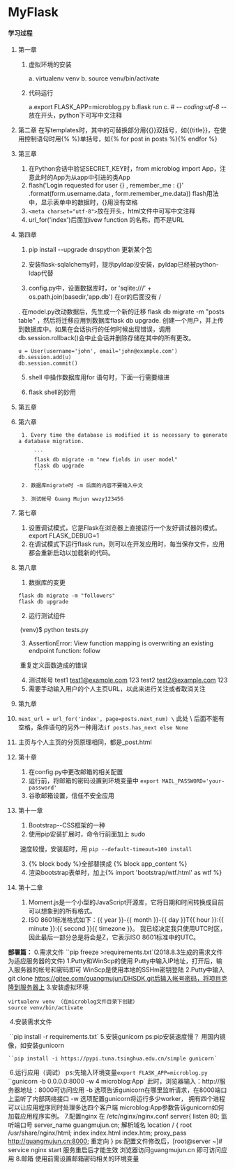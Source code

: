 # MyFlask

#### 学习过程

1. 第一章

   1. 虚拟环境的安装

   		a. virtualenv venv
   	b. source venv/bin/activate

   2. 代码运行

   		a.export FLASK_APP=microblog.py 
   	b.flask run
   	c. # -*- coding:utf-8 -*- 放在开头，python下可写中文注释

2. 第二章
   在写templates时，其中的可替换部分用{{}}双括号，如{{title}}，在使用控制语句时用{% %}单括号，如{% for post in posts %}{% endfor %}

3. 第三章

   1. 在Python会话中验证SECRET_KEY时，from microblog import App，注意此时的App为从app中引进的类App
   2. flash('Login requested for  user {} , remember_me : {}' .format(form.username.data , form.remember_me.data)) flash用法中，显示表单中的数据时，{}用没有空格
   3. ``<meta charset="utf-8">``放在开头，html文件中可写中文注释
   4. url_for('index')后面加ivew function 的名称，而不是URL

4. 第四章

   1. pip install --upgrade dnspython 更新某个包

   2. 安装flask-sqlalchemy时，提示pyldap没安装，pyldap已经被python-ldap代替

   3. config.py中，设置数据库时，or  'sqlite:///' + os.path.join(basedir,'app.db') 在or的后面没有 /

   	. 在model.py改动数据后，先生成一个新的迁移 flask db migrate -m "posts table" ，然后将迁移应用到数据库flask db upgrade. 创建一个用户，并上传到数据库中。如果在会话执行的任何时候出现错误，调用db.session.rollback()会中止会话并删除存储在其中的所有更改。	

     ```
     u = User(username='john', email='john@example.com')
     db.session.add(u)
     db.session.commit()
     ```

   5. shell 中操作数据库用for 语句时，下面一行需要缩进

   6. flask shell的妙用

5. 第五章

6. 第六章

        1. Every time the database is modified it is necessary to generate a database migration. 

            ```
            flask db migrate -m "new fields in user model"
            flask db upgrade
            ```

        2. 数据库migrate时 -m 后面的内容不要输入中文

        3. 测试帐号 Guang Mujun wwzy123456

7. 第七章

      1. 设置调试模式，它是Flask在浏览器上直接运行一个友好调试器的模式。export FLASK_DEBUG=1
      2. 在调试模式下运行flask run，则可以在开发应用时，每当保存文件，应用都会重新启动以加载新的代码。

8. 第八章

     1. 数据库的变更

     ```
     flask db migrate -m "followers"
     flask db upgrade
     ```

     2. 运行测试组件

     ​	(venv)$ python tests.py

     3. AssertionError: View function mapping is overwriting an existing endpoint function: follow

     ​	重复定义函数造成的错误

     4. 测试帐号 test1 test1@example.com 123  test2 test2@example.com 123
     5. 需要手动输入用户的个人主页URL，以此来进行关注或者取消关注

9. 第九章

  1. ``next_url = url_for('index', page=posts.next_num) \``	此处 \ 后面不能有空格，条件语句的另外一种用法``if posts.has_next else None``

  2. 主页与个人主页的分页原理相同，都是_post.html	

10. 第十章

      1. 在config.py中更改邮箱的相关配置
      2. 运行前，将邮箱的密码设置到环境变量中 ``export MAIL_PASSWORD='your-password'``
      3. 谷歌邮箱设置，信任不安全应用

11. 第十一章

       1. Bootstrap--CSS框架的一种
       2. 使用pip安装扩展时，命令行前面加上 sudo

       ​	速度较慢，安装超时，用 ``pip --default-timeout=100 install``

       3. {% block body %}全部替换成 {%  block app_content %}
       4. 渲染bootstrap表单时，加上{% import 'bootstrap/wtf.html' as wtf %}

12. 第十二章

       1. Moment.js是一个小型的JavaScript开源库，它将日期和时间转换成目前可以想象到的所有格式。
       2. ISO 8601标准格式如下：{{ year }}-{{ month }}-{{ day }}T{{ hour }}:{{ minute }}:{{ second }}{{ timezone }}。 我已经决定我只使用UTC时区，因此最后一部分总是将会是Z，它表示ISO 8601标准中的UTC。

**部署篇：**
	0.需求文件
		``pip freeze >requirements.txt`(2018.8.3生成的需求文件为适应服务器的文件)
	1.Putty和WinScp的使用
		Putty中输入IP地址，打开后，输入服务器的帐号和密码即可
		WinScp是使用本地的SSHm密钥登陆
	2.Putty中输入git clone https://gitee.com/guangmujun/DHSDK.git后输入帐号密码，将项目克隆到服务器上
	3.安装虚拟环境

````
virtualenv venv （在microblog文件目录下创建）
source venv/bin/activate
````

​	4.安装需求文件

​		``pip install -r requirements.txt`
	5.安装gunicorn
	ps:pip安装速度慢？ 用国内镜像，如安装gunicorn

 	``pip install -i https://pypi.tuna.tsinghua.edu.cn/simple gunicorn`

​	6.运行应用（调试）
		ps:先输入环境变量``export FLASK_APP=microblog.py``
		``gunicorn -b 0.0.0.0:8000 -w 4 microblog:App`
		此时，浏览器输入：http://服务器地址：8000可访问应用
		-b 选项告诉gunicorn在哪里监听请求，在8000端口上监听了内部网络接口
		-w 选项配置gunicorn将运行多少worker， 拥有四个进程可以让应用程序同时处理多达四个客户端
		microblog:App参数告诉gunicorn如何加载应用程序实例。
	7.配置nginx
		在 /etc/nginx/nginx.conf
		server{
		listen		80;				监听端口号
		server_name	guangmujun.cn;			解析域名
		location / {
			root	 /usr/share/nginx/html;
			index	index.html index.htm;
			proxy_pass http://guangmujun.cn:8000;	重定向
		}
		ps:配置文件修改后，[root@server ~]# service nginx start 服务重启后才能生效
		浏览器访问guangmujun.cn 即可访问应用
	8.邮箱 使用前需设置邮箱密码相关的环境变量
